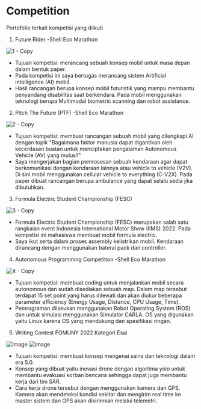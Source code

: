 # Competition
Portofolio terkait kompetisi yang diikuti 

1. Future Rider -Shell Eco Marathon

![1 - Copy](https://user-images.githubusercontent.com/93894711/213559454-5fb3e5a3-0379-44a6-b3eb-73905362c60e.png)

- Tujuan kompetisi: merancang sebuah konsep mobil untuk masa depan dalam bentuk paper. 
- Pada kompetisi ini saya bertugas merancang sistem Artificial intelligence (AI) mobil. 
- Hasil rancangan berupa konsep mobil futuristik yang mampu membantu penyandang disabilitas saat berkendara. Pada mobil menggunakan teknologi berupa Multimodal biometric scanning dan robot assistance.



2. Pitch The Future (PTF) -Shell Eco Marathon

![2 - Copy](https://user-images.githubusercontent.com/93894711/213559933-40f2ba10-c083-420b-a3ff-54834f8a81c1.png)

- Tujuan kompetisi: membuat rancangan sebuah mobil yang dilengkapi AI dengan topik "Bagaimana faktor manusia dapat digantikan oleh kecerdasan buatan untuk menciptakan pengalaman Autonomous Vehicle (AV) yang mulus?"
- Saya mengerjakan bagian pemrosesan sebuah kendaraan agar dapat berkomunikasi dengan kendaraan lainnya atau vehicle to vehicle (V2V). Di sini mobil menggunakan
cellular vehicle to everything (C-V2X). Pada paper dibuat rancangan berupa ambulance yang dapat selalu sedia jika dibutuhkan. 



3. Formula Electric Student Championship (FESC)

![3 - Copy](https://user-images.githubusercontent.com/93894711/213559948-f17e072d-9a8f-4592-a3ad-5d287f94bcaf.png)

- Formula Electric Student Championship (FESC) merupakan salah satu rangkaian event Indonesia International Motor Show (IIMS) 2022. Pada kompetisi ini mahasiswa membuat mobil formula electric.
- Saya ikut serta dalam proses assembly kelistrikan mobil. Kendaraan dirancang dengan menggunakan baterai pack dan controller.



4. Autonomous Programming Competition -Shell Eco Marathon

![4 - Copy](https://user-images.githubusercontent.com/93894711/213559959-8815bc08-7efd-4ff8-99a5-a7e48de74179.png)

- Tujuan kompetisi: membuat coding untuk menjalankan mobil secara autonomous dan sudah disediakan sebuah map. Dalam map tersebut terdapat 15 set point yang harus dilewati dan akan diukur beberapa parameter efficiency (Energy Usage, Distance, CPU Usage, Time).
- Pemrograman dilakukan menggunakan Robot Operating System (ROS) dan untuk simulasi menggunakan Simulator CARLA. OS yang digunakan yaitu Linux karena OS yang mendukung dan spesifikasi ringan.


5. Writing Contest FOMUNY 2022 Kategori Esai 

![image](https://user-images.githubusercontent.com/93894711/213576514-4b7ac0db-dc2b-4b91-8448-f9717b1eebba.png)
![image](https://user-images.githubusercontent.com/93894711/213576520-366bb8fe-5340-41cb-a82e-01dcd836f937.png)

- Tujuan kompetisi: membuat konsep mengenai sains dan teknologi dalam era 5.0.
- Konsep yang dibuat yaitu inovasi drone dengan algoritma yolo untuk membantu evakuasi korban bencana sehingga dapat juga membantu kerja dari tim SAR.
- Cara kerja drone tersebut dengan menggunakan kamera dan GPS. Kamera akan mendeteksi kondisi sekitar dan mengirim real time ke master sistem dan GPS akan dikirimkan melalui telemetri.
